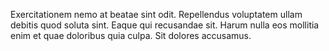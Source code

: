 Exercitationem nemo at beatae sint odit.
Repellendus voluptatem ullam debitis quod soluta sint.
Eaque qui recusandae sit.
Harum nulla eos mollitia enim et quae doloribus quia culpa.
Sit dolores accusamus.